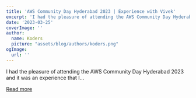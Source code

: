 ```yaml
---
title: 'AWS Community Day Hyderabad 2023 | Experience with Vivek'
excerpt: 'I had the pleasure of attending the AWS Community Day Hyderabad 2023 and it was an experience that I...'
date: '2023-03-25'
coverImage: ''
author:
  name: Koders
  picture: "assets/blog/authors/koders.png"
ogImage:
  url: ''
---
```


I had the pleasure of attending the AWS Community Day Hyderabad 2023 and it was an experience that I...

[Read more](https://dev.to/aws-heroes/aws-community-day-hyderabad-2023-experience-with-vivek-3j43)
